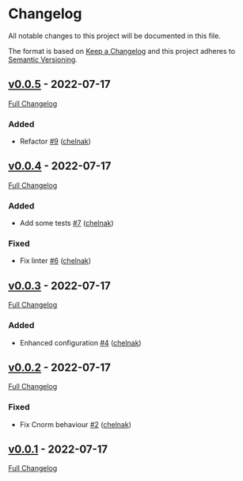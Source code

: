 # Changelog

All notable changes to this project will be documented in this file.

The format is based on [Keep a Changelog](http://keepachangelog.com/en/1.0.0/) and this project adheres to [Semantic Versioning](http://semver.org).
## [v0.0.5](https://github.com/chelnak/ysmrr/tree/v0.0.5) - 2022-07-17

[Full Changelog](https://github.com/chelnak/ysmrr/compare/v0.0.4...v0.0.5)

### Added

- Refactor [#9](https://github.com/chelnak/ysmrr/pull/9) ([chelnak](https://github.com/chelnak))

## [v0.0.4](https://github.com/chelnak/ysmrr/tree/v0.0.4) - 2022-07-17

[Full Changelog](https://github.com/chelnak/ysmrr/compare/v0.0.3...v0.0.4)

### Added

- Add some tests [#7](https://github.com/chelnak/ysmrr/pull/7) ([chelnak](https://github.com/chelnak))

### Fixed

- Fix linter [#6](https://github.com/chelnak/ysmrr/pull/6) ([chelnak](https://github.com/chelnak))

## [v0.0.3](https://github.com/chelnak/ysmrr/tree/v0.0.3) - 2022-07-17

[Full Changelog](https://github.com/chelnak/ysmrr/compare/v0.0.2...v0.0.3)

### Added

- Enhanced configuration [#4](https://github.com/chelnak/ysmrr/pull/4) ([chelnak](https://github.com/chelnak))

## [v0.0.2](https://github.com/chelnak/ysmrr/tree/v0.0.2) - 2022-07-17

[Full Changelog](https://github.com/chelnak/ysmrr/compare/v0.0.1...v0.0.2)

### Fixed

- Fix Cnorm behaviour [#2](https://github.com/chelnak/ysmrr/pull/2) ([chelnak](https://github.com/chelnak))

## [v0.0.1](https://github.com/chelnak/ysmrr/tree/v0.0.1) - 2022-07-17

[Full Changelog](https://github.com/chelnak/ysmrr/compare/634c76085ea0215b5e9629847cc94995bc7575f6...v0.0.1)

